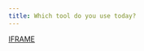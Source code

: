 ```yaml
---
title: Which tool do you use today?
---
```


[IFRAME](https://forms.office.com/Pages/ResponsePage.aspx?id=ybiW36FRz0C4sUUUvo6WaOUu0FiAr4FPsUQXNLd8AslUNVNCSjlQNVhKS1FGOUQzOEwyTlNTM1NVSS4u&embed=true)
